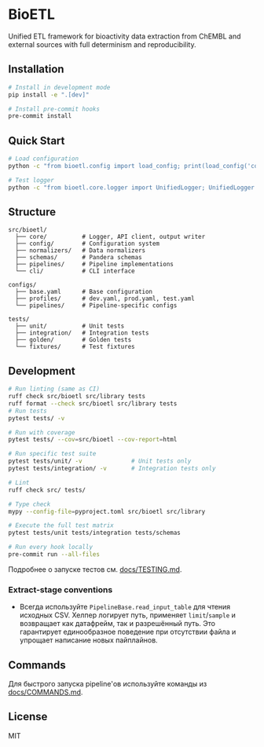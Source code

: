 # BioETL

Unified ETL framework for bioactivity data extraction from ChEMBL and external sources with full determinism and reproducibility.

## Installation

```bash
# Install in development mode
pip install -e ".[dev]"

# Install pre-commit hooks
pre-commit install
```

## Quick Start

```bash
# Load configuration
python -c "from bioetl.config import load_config; print(load_config('configs/profiles/dev.yaml'))"

# Test logger
python -c "from bioetl.core.logger import UnifiedLogger; UnifiedLogger.setup('development', 'test'); UnifiedLogger.get('test').info('Hello World')"
```

## Structure

```text
src/bioetl/
  ├── core/          # Logger, API client, output writer
  ├── config/        # Configuration system
  ├── normalizers/   # Data normalizers
  ├── schemas/       # Pandera schemas
  ├── pipelines/     # Pipeline implementations
  └── cli/           # CLI interface

configs/
  ├── base.yaml      # Base configuration
  ├── profiles/      # dev.yaml, prod.yaml, test.yaml
  └── pipelines/     # Pipeline-specific configs

tests/
  ├── unit/          # Unit tests
  ├── integration/   # Integration tests
  ├── golden/        # Golden tests
  └── fixtures/      # Test fixtures
```

## Development

```bash
# Run linting (same as CI)
ruff check src/bioetl src/library tests
ruff format --check src/bioetl src/library tests
# Run tests
pytest tests/ -v

# Run with coverage
pytest tests/ --cov=src/bioetl --cov-report=html

# Run specific test suite
pytest tests/unit/ -v              # Unit tests only
pytest tests/integration/ -v       # Integration tests only

# Lint
ruff check src/ tests/

# Type check
mypy --config-file=pyproject.toml src/bioetl src/library

# Execute the full test matrix
pytest tests/unit tests/integration tests/schemas

# Run every hook locally
pre-commit run --all-files
```

Подробнее о запуске тестов см. [docs/TESTING.md](docs/TESTING.md).

### Extract-stage conventions

* Всегда используйте `PipelineBase.read_input_table` для чтения исходных CSV.
  Хелпер логирует путь, применяет `limit`/`sample` и возвращает как датафрейм,
  так и разрешённый путь. Это гарантирует единообразное поведение при
  отсутствии файла и упрощает написание новых пайплайнов.

## Commands

Для быстрого запуска pipeline'ов используйте команды из [docs/COMMANDS.md](docs/COMMANDS.md).

## License

MIT
